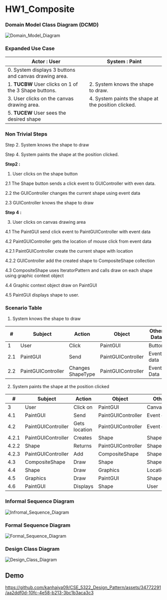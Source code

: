 # HW1_Composite

### Domain Model Class Diagram (DCMD)
![Domain_Model_Diagram](https://github.com/kanhaiya09/CSE_5322_Design_Pattern/assets/34772291/a4504b12-65dc-4e74-88f8-615254bae6fd)


### Expanded Use Case
| Actor : User | System : Paint |
|------------- |----------------|
| 0. System displays 3 buttons and canvas drawing area. ||
| 1. **TUCBW** User clicks on 1 of the 3 Shape buttons.    | 2. System knows the shape to draw. |
| 3. User clicks on the canvas drawing area.           | 4. System paints the shape at the position clicked. |
| 5. **TUCEW** User sees the desired shape                 |


### Non Trivial Steps

Step 2. System knows the shape to draw

Step 4. System paints the shape at the position clicked.

**Step2 :**

1. User clicks on the shape button

2.1 The Shape button sends a click event to GUIController with even data.

2.2 the GUIController changes the current shape using event data

2.3 GUIController knows the shape to draw

**Step 4 :**

3. User clicks on canvas drawing area

4.1 The PaintGUI send click event to PaintGUIController with event data

4.2 PaintGUIController gets the location of mouse click from event data

4.2.1 PaintGUIController create the current shape with location

4.2.2 GUIController add the created shape to CompositeShape collection

4.3 CompositeShape uses IteratorPattern and calls draw on each shape using graphic context object

4.4 Graphic context object draw on PaintGUI

4.5 PaintGUI displays shape to user.

### Scenario Table
1. System knows the shape to draw

| **#** | **Subject** | **Action** | **Object** | **Other Data** |
| --- | --- | --- | --- | --- |
| 1 | User | Click | PaintGUI | Button |
| 2.1 | PaintGUI | Send | PaintGUIController | Event data |
| 2.2 | PaintGUIController | Changes ShapeType | PaintGUIController | Event Data |

2. System paints the shape at the position clicked

| **#** | **Subject** | **Action** | **Object** | **Other Data** |
| --- | --- | --- | --- | --- |
| 3 | User | Click on | PaintGUI | CanvasPanel |
| 4.1 | PaintGUI | Send | PaintGUIController | Event data |
| 4.2 | PaintGUIController | Gets location | PaintGUIController | Event data |
| 4.2.1 | PaintGUIController | Creates | Shape | ShapeType |
| 4.2.2 | Shape | Returns | PaintGUIController | Shape object |
| 4.2.3 | PaintGUIController | Add | CompositeShape | Shape |
| 4.3 | CompositeShape | Draw | Shape | ShapeCollection |
| 4.4 | Shape | Draw | Graphics | Location |
| 4.5 | Graphics | Draw | PaintGUI | Shape |
| 4.6 | PaintGUI | Displays | Shape | User |


### Informal Sequence Diagram
![Infromal_Sequence_Diagram](https://github.com/kanhaiya09/CSE_5322_Design_Pattern/assets/34772291/11c39486-83bd-4ad1-8918-88f0b199a9da)


### Formal Sequence Diagram
![Formal_Sequence_Diagram](https://github.com/kanhaiya09/CSE_5322_Design_Pattern/assets/34772291/98633761-8573-4478-a4e0-d97936710538)

### Design Class Diagram
![Design_Class_Diagram](https://github.com/kanhaiya09/CSE_5322_Design_Pattern/assets/34772291/4fa613ef-f0c4-4988-b4eb-17a2b5d80d84)

## Demo
https://github.com/kanhaiya09/CSE_5322_Design_Pattern/assets/34772291/aa2ddf0d-10fc-4e58-b213-3bc1b3aca3c3


